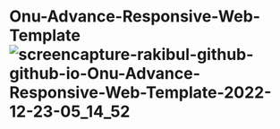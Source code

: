 # Onu-Advance-Responsive-Web-Template![screencapture-rakibul-github-github-io-Onu-Advance-Responsive-Web-Template-2022-12-23-05_14_52](https://user-images.githubusercontent.com/119796439/209241349-df080009-45c3-4c01-9907-6be58f446ee0.png)
